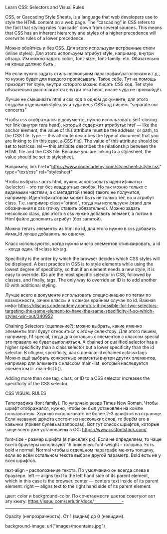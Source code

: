 Learn CSS: Selectors and Visual Rules 

CSS, or Cascading Style Sheets, is a language that web developers use to style the HTML content on a web page. The “cascading” in CSS refers to the fact that styling rules “cascade” down from several sources. This means that CSS has an inherent hierarchy and styles of a higher precedence will overwrite rules of a lower precedence. 

Можно обойтись и без CSS. Для этого используем встроенные стили (inline styles). Для этого используем атрибут style, например, внутри абзаца. 
Им можно задать color:, font-size:, font-family: etc. Обязательно на конце должно быть ;

Но если нужно задать стиль нескольким параграфам\заголовкам и.т.д., то нужно будет для каждого прописывать. Такое себе.
Тут на помощь приходит тег style, внутри которого можно писать CSS код. Тег style обязательно располагается внутри тега head, иначе чуда не произойдёт. 

Лучше не смешивать html и css код в одном документе, для этого создаём отдельный style.css и туда весь CSS код пишем.  “separate our concerns”

Чтобы css отображался в документе, нужно использовать self-closing тег link (внутри тега head), который содержит атрибуты:
href — like the anchor element, the value of this attribute must be the address, or path, to the CSS file.
type — this attribute describes the type of document that you are linking to (in this case, a CSS file). The value of this attribute should be set to text/css.
rel — this attribute describes the relationship between the HTML file and the CSS file. Because you are linking to a stylesheet, the value should be set to stylesheet.

Например, link href="https://www.codecademy.com/stylesheets/style.css" type="text/css" rel="stylesheet"

Чтобы выбрать часть html, нужно использовать идентификатор (selector) - это тег без квадратных скобок. Но так можно только с видимыми частями, а с метадатой (head) такого не получится, например. 
Идентификатором может быть не только тег, но и атрибут class. Т.е. например class="brand", тогда мы используем .brand для обозначения в css (точку ставить обязательно). 
Можно задать несколько class, для этого в css нужно добавить элемент, а потом в Html файле дополнить атрибут (без запятой). 

Можно тегать элементы из html по id, для этого нужно в css добавить #имя_Id лучше добавлять по одному. 

Класс используются, когда нужно много элементов стилизировать, а id - когда один. Id>class id>tag. 

Specificity is the order by which the browser decides which CSS styles will be displayed. A best practice in CSS is to style elements while using the lowest degree of specificity, so that if an element needs a new style, it is easy to override. IDs are the most specific selector in CSS, followed by classes, and finally, tags. The only way to override an ID is to add another ID with additional styling. 

Лучше всего в документе использовать спецификацию по тегам по возможности, зачем классы и в самом крайнем случае по id.
Важная инфа: https://discuss.codecademy.com/t/is-it-possible-for-two-selectors-targeting-the-same-element-to-have-the-same-specificity-if-so-which-styles-win-out/340952

Chaining Selectors (сцепление?): можно выбрать, какие именно элементы html будут относиться к этому селектору. Для этого пишем, например, h1.special, тогда для остальных элементов с классом special это правило не будет выполняться. A chained or qualified selector has a higher specificity than a class selector but a lower specificity than the id selector. 
В общем, specificity, как я поняла: id>chained>class>tags
Можно ещё выбрать конкретные элементы внутри других элементов, например для элемента с классом main-list, который наследуется элементом li: .main-list li{}. 

Adding more than one tag, class, or ID to a CSS selector increases the specificity of the CSS selector.

CSS VISUAL RULES 

Типографика (font family). По умолчаю везде Times New Roman. Чтобы шрифт отображался, нужно, чтобы он был установлен на компе пользователя. Хорошо использовать не более 2-3 шрифтов на странице. Если название шрифта состоит из нескольких слов, то берём его в кавычки (привет булевым запросам). 
Вот тут список шрифтов, которые чаще всего уже установлены в ОС: https://www.cssfontstack.com/ 

font-size - размер шрифта (в пикселях px). Если не определяем, то чаще всего браузеры используют 16 пикселей. 
font-weight - толщина. Есть bold и normal. Normal чтобы в отдельном параграфе менять толщину, если во всём остальном тексте выбран другой параметр. Bold есть не у всех шрифтов. 

text-align - расположение текста. По умолчанию он всегда слева в браузере. 
left — aligns text to the left hand side of its parent element, which in this case is the browser.
center — centers text inside of its parent element.
right — aligns text to the right hand side of its parent element.

цвет: color и background-color. По сочетаемости цветов советуют вот эту книгу:
https://issuu.com/serlutin/docs/______________-________________________ 

Opacity (непрозрачность). От 1 (видим) до 0 (невидим). 

 background-image: url("images/mountains.jpg")



